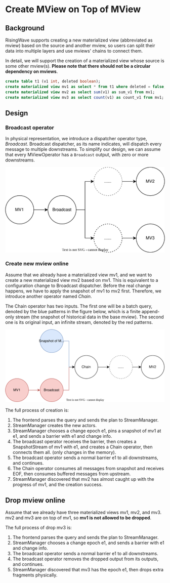 # Create MView on Top of MView

## Background

RisingWave supports creating a new materialized view (abbreviated as mview) based on the source and another mview, so users can split their data into multiple layers and use mviews' chains to connect them.

In detail, we will support the creation of a materialized view whose source is some other mview(s). **Please note that there should not be a circular dependency on mviews**.

```sql
create table t1 (v1 int, deleted boolean);
create materialized view mv1 as select * from t1 where deleted = false;
create materialized view mv2 as select sum(v1) as sum_v1 from mv1;
create materialized view mv3 as select count(v1) as count_v1 from mv1;
```

## Design

### Broadcast operator

In physical representation, we introduce a dispatcher operator type, *Broadcast*. Broadcast dispatcher, as its name indicates, will dispatch every message to multiple downstreams. To simplify our design, we can assume that every MViewOperator has a `Broadcast` output, with zero or more downstreams.

![fig1](../images/mv-on-mv/mv-on-mv-01.svg)

### Create new mview online

Assume that we already have a materialized view mv1, and we want to create a new materialized view mv2 based on mv1. This is equivalent to a configuration change to Broadcast dispatcher. Before the real change happens, we have to apply the snapshot of mv1 to mv2 first. Therefore, we introduce another operator named *Chain*.

The Chain operator has two inputs. The first one will be a batch query, denoted by the blue patterns in the figure below, which is a finite append-only stream (the snapshot of historical data in the base mview). The second one is its original input, an infinite stream, denoted by the red patterns.

![fig2](../images/mv-on-mv/mv-on-mv-02.svg)

The full process of creation is:

1. The frontend parses the query and sends the plan to StreamManager.
2. StreamManager creates the new actors.
3. StreamManager chooses a change epoch e1, pins a snapshot of mv1 at e1, and sends a barrier with e1 and change info.
4. The broadcast operator receives the barrier, then creates a SnapshotStream of mv1 with e1, and creates a Chain operator, then connects them all. (only changes in the memory).
5. The broadcast operator sends a normal barrier e1 to all downstreams, and continues.
6. The Chain operator consumes all messages from snapshot and receives EOF, then consumes buffered messages from upstream.
7. StreamManager discovered that mv2 has almost caught up with the progress of mv1, and the creation success.

## Drop mview online

Assume that we already have three materialized views mv1, mv2, and mv3. mv2 and mv3 are on top of mv1, so **mv1 is not allowed to be dropped**.

The full process of drop mv3 is:

1. The frontend parses the query and sends the plan to StreamManager.
2. StreamManager chooses a change epoch e1, and sends a barrier with e1 and change info.
3. The broadcast operator sends a normal barrier e1 to all downstreams.
4. The broadcast operator removes the dropped output from its outputs, and continues.
5. StreamManager discovered that mv3 has the epoch e1, then drops extra fragments physically.
